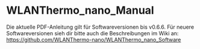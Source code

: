 # WLANThermo_nano_Manual

Die aktuelle PDF-Anleitung gilt für Softwareversionen bis v0.6.6. Für neuere Softwareversionen sieh dir bitte auch die Beschreibungen im Wiki an: 
https://github.com/WLANThermo-nano/WLANThermo_nano_Software
